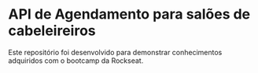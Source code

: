 # API de Agendamento para salões de cabeleireiros

Este repositório foi desenvolvido para demonstrar conhecimentos adquiridos com o bootcamp da Rockseat.



